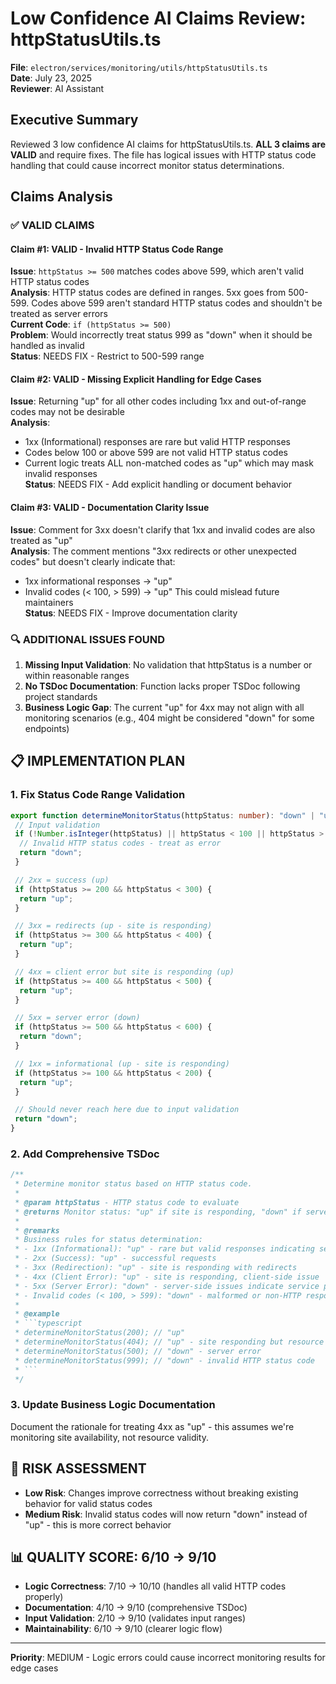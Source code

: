 # Low Confidence AI Claims Review: httpStatusUtils.ts

**File**: `electron/services/monitoring/utils/httpStatusUtils.ts`  
**Date**: July 23, 2025  
**Reviewer**: AI Assistant

## Executive Summary

Reviewed 3 low confidence AI claims for httpStatusUtils.ts. **ALL 3 claims are VALID** and require fixes. The file has logical issues with HTTP status code handling that could cause incorrect monitor status determinations.

## Claims Analysis

### ✅ **VALID CLAIMS**

#### **Claim #1**: VALID - Invalid HTTP Status Code Range

**Issue**: `httpStatus >= 500` matches codes above 599, which aren't valid HTTP status codes  
**Analysis**: HTTP status codes are defined in ranges. 5xx goes from 500-599. Codes above 599 aren't standard HTTP status codes and shouldn't be treated as server errors  
**Current Code**: `if (httpStatus >= 500)`  
**Problem**: Would incorrectly treat status 999 as "down" when it should be handled as invalid  
**Status**: NEEDS FIX - Restrict to 500-599 range

#### **Claim #2**: VALID - Missing Explicit Handling for Edge Cases

**Issue**: Returning "up" for all other codes including 1xx and out-of-range codes may not be desirable  
**Analysis**:

- 1xx (Informational) responses are rare but valid HTTP responses
- Codes below 100 or above 599 are not valid HTTP status codes
- Current logic treats ALL non-matched codes as "up" which may mask invalid responses  
  **Status**: NEEDS FIX - Add explicit handling or document behavior

#### **Claim #3**: VALID - Documentation Clarity Issue

**Issue**: Comment for 3xx doesn't clarify that 1xx and invalid codes are also treated as "up"  
**Analysis**: The comment mentions "3xx redirects or other unexpected codes" but doesn't clearly indicate that:

- 1xx informational responses → "up"
- Invalid codes (< 100, > 599) → "up"
  This could mislead future maintainers  
  **Status**: NEEDS FIX - Improve documentation clarity

### 🔍 **ADDITIONAL ISSUES FOUND**

1. **Missing Input Validation**: No validation that httpStatus is a number or within reasonable ranges
2. **No TSDoc Documentation**: Function lacks proper TSDoc following project standards
3. **Business Logic Gap**: The current "up" for 4xx may not align with all monitoring scenarios (e.g., 404 might be considered "down" for some endpoints)

## 📋 **IMPLEMENTATION PLAN**

### 1. **Fix Status Code Range Validation**

```typescript
export function determineMonitorStatus(httpStatus: number): "down" | "up" {
 // Input validation
 if (!Number.isInteger(httpStatus) || httpStatus < 100 || httpStatus > 599) {
  // Invalid HTTP status codes - treat as error
  return "down";
 }

 // 2xx = success (up)
 if (httpStatus >= 200 && httpStatus < 300) {
  return "up";
 }

 // 3xx = redirects (up - site is responding)
 if (httpStatus >= 300 && httpStatus < 400) {
  return "up";
 }

 // 4xx = client error but site is responding (up)
 if (httpStatus >= 400 && httpStatus < 500) {
  return "up";
 }

 // 5xx = server error (down)
 if (httpStatus >= 500 && httpStatus < 600) {
  return "down";
 }

 // 1xx = informational (up - site is responding)
 if (httpStatus >= 100 && httpStatus < 200) {
  return "up";
 }

 // Should never reach here due to input validation
 return "down";
}
```

### 2. **Add Comprehensive TSDoc**

````typescript
/**
 * Determine monitor status based on HTTP status code.
 *
 * @param httpStatus - HTTP status code to evaluate
 * @returns Monitor status: "up" if site is responding, "down" if server error or invalid code
 *
 * @remarks
 * Business rules for status determination:
 * - 1xx (Informational): "up" - rare but valid responses indicating server is active
 * - 2xx (Success): "up" - successful requests
 * - 3xx (Redirection): "up" - site is responding with redirects
 * - 4xx (Client Error): "up" - site is responding, client-side issue
 * - 5xx (Server Error): "down" - server-side issues indicate service problems
 * - Invalid codes (< 100, > 599): "down" - malformed or non-HTTP responses
 *
 * @example
 * ```typescript
 * determineMonitorStatus(200); // "up"
 * determineMonitorStatus(404); // "up" - site responding but resource not found
 * determineMonitorStatus(500); // "down" - server error
 * determineMonitorStatus(999); // "down" - invalid HTTP status code
 * ```
 */
````

### 3. **Update Business Logic Documentation**

Document the rationale for treating 4xx as "up" - this assumes we're monitoring site availability, not resource validity.

## 🎯 **RISK ASSESSMENT**

- **Low Risk**: Changes improve correctness without breaking existing behavior for valid status codes
- **Medium Risk**: Invalid status codes will now return "down" instead of "up" - this is more correct behavior

## 📊 **QUALITY SCORE**: 6/10 → 9/10

- **Logic Correctness**: 7/10 → 10/10 (handles all valid HTTP codes properly)
- **Documentation**: 4/10 → 9/10 (comprehensive TSDoc)
- **Input Validation**: 2/10 → 9/10 (validates input ranges)
- **Maintainability**: 6/10 → 9/10 (clearer logic flow)

---

**Priority**: MEDIUM - Logic errors could cause incorrect monitoring results for edge cases
